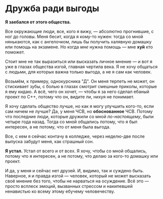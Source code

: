 # Дружба ради выгоды

**Я заебался от этого общества.**

Все окружающие люди, все, кого я вижу, — абсолютно прогнившие, с ног до головы. Меня бесит, когда я кому-то нужен: тогда со мной нянькаются, как с ангелочком, лишь бы получить халявную домашку или помощь на экзамене. Но когда _мне_ нужна помощь — мне **хуй** кто поможет.

Стоит мне не так выразиться или высказать личное мнение — и вот я уже в глазах общества изгой, главная чертила века. Я не хочу общаться с людьми, для которых важна только выгода, а не я сам как человек.

Возьмём, к примеру, однокурсника "Д". Он меня терпеть не может, он стискивает зубы, с болью в глазах смотрит смешные приколы, которые я ему кидаю. А всё, чего он хочет, — чтобы я за него сделал ебаный проект по C++, потому что он, видите ли, нихуя не понимает.

Я хочу сделать общество лучше, но как я могу улучшить кого-то, если сам ничем не лучше? Да, у меня ЧСВ, но **обоснованное** ЧСВ. Потому что последние люди, которые дружили со мной _по-настоящему_, были четыре года назад. Тогда со мной общались потому, что я был интересен, а не потому, что от меня была выгода.

Все, с кем я сейчас контачу в колледже, через неделю-две после выпуска забудут меня, как страшный сон.

**Я устал.** Устал от всего и от всех. Я хочу, чтобы со мной общались, потому что я интересен, а не потому, что делаю за кого-то домашку или проект.

И да, у меня и сейчас нет друзей. И, видимо, так и суждено быть. Наверное, я и правда изгой — человек, который не может высказать своё мнение без того, чтобы не нарваться на осуждение. Всё это — просто всплеск эмоций, вызванных стрессом и накипевшей ненавистью ко всему этому ебучему человечеству.
